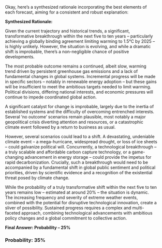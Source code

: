 Okay, here’s a synthesized rationale incorporating the best elements of each forecast, aiming for a consistent and robust explanation:

**Synthesized Rationale:**

Given the current trajectory and historical trends, a significant, transformative breakthrough within the next five to ten years – particularly achieving a globally binding agreement limiting warming to 1.5°C by 2025 – is highly unlikely. However, the situation is evolving, and while a dramatic shift is improbable, there’s a non-negligible chance of positive developments.

The most probable outcome remains a continued, albeit slow, warming trend driven by persistent greenhouse gas emissions and a lack of fundamental changes in global systems. Incremental progress will be made in specific sectors – notably in renewable energy adoption – but these gains will be insufficient to meet the ambitious targets needed to limit warming. Political divisions, differing national interests, and economic pressures will continue to impede coordinated global action. 

A significant catalyst for change is improbable, largely due to the inertia of established systems and the difficulty of overcoming entrenched interests. Several ‘no outcome’ scenarios remain plausible, most notably a major geopolitical crisis diverting attention and resources, or a catastrophic climate event followed by a return to business as usual.

However, several scenarios could lead to a shift. A devastating, undeniable climate event – a mega-hurricane, widespread drought, or loss of ice sheets – could galvanize political will. Concurrently, a technological breakthrough – a truly scalable and affordable carbon capture technology, or a game-changing advancement in energy storage – could provide the impetus for rapid decarbonization.  Crucially, such a breakthrough would need to be accompanied by a fundamental shift in global public sentiment and political priorities, driven by scientific evidence and a recognition of the existential threat posed by climate change.

While the probability of a truly transformative shift within the next five to ten years remains low – estimated at around 20% – the situation is dynamic.  The increasing frequency and severity of extreme weather events, combined with the potential for disruptive technological innovation, create a sliver of possibility.  Sustained progress requires a complex and multi-faceted approach, combining technological advancements with ambitious policy changes and a global commitment to collective action.

**Final Answer: Probability – 25%**


### Probability: 35%